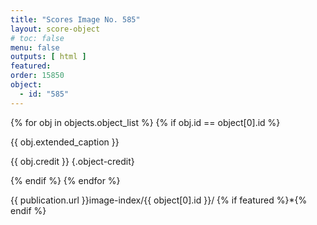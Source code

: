 ```yaml
---
title: "Scores Image No. 585"
layout: score-object
# toc: false
menu: false
outputs: [ html ]
featured: 
order: 15850
object:
  - id: "585"
---
```


{% for obj in objects.object_list %}
{% if obj.id == object[0].id %}

{{ obj.extended_caption }}

{{ obj.credit }} {.object-credit}

{% endif %}
{% endfor %}

<div class="object-credit object-url is-print-only">

{{ publication.url }}image-index/{{ object[0].id }}/ {% if featured %}*{% endif %}

</div>
